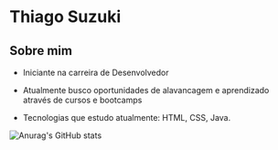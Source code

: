 # Thiago Suzuki

## Sobre mim

* Iniciante na carreira de Desenvolvedor

* Atualmente busco oportunidades de alavancagem e aprendizado através de cursos e bootcamps

* Tecnologias que estudo atualmente: HTML, CSS, Java.

![Anurag's GitHub stats](https://github-readme-stats.vercel.app/api?ThiagoSuzuki=ThiagoSuzuki&show_icons=true&theme=dracula)
